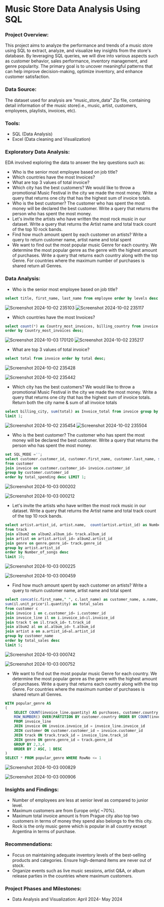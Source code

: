 # Music Store Data Analysis Using SQL
### Project Overview:
This project aims to analyze the performance and trends of a music store using SQL to extract, analyze, and visualize key insights from the store's database. By leveraging SQL queries, we will dive into various aspects such as customer behavior, sales performance, inventory management, and genre popularity. The primary goal is to uncover meaningful patterns that can help improve decision-making, optimize inventory, and enhance customer satisfaction.
### Data Source:
The dataset used for analysis are “music_store_data” Zip file, containing detail information of the music store(i.e., music, artist, customers, employees, playlists, invoices, etc).
### Tools:
- SQL (Data Analysis) 
- Excel (Data cleaning and Visualization)
### Exploratory Data Analysis:
EDA involved exploring the data to answer the key questions such as:
- Who is the senior most employee based on job title?
- Which countries have the most Invoices?
- What are top 3 values of total invoice?
- Which city has the best customers? We would like to throw a promotional Music Festival in the city we made the most money. Write a query that returns one city that has the highest sum of invoice totals.
- Who is the best customer? The customer who has spent the most money will be declared the best customer. Write a query that returns the person who has spent the most money.
- Let's invite the artists who have written the most rock music in our dataset. Write a query that returns the Artist name and total track count of the top 10 rock bands.
- Find how much amount spent by each customer on artists? Write a query to return customer name, artist name and total spent
- We want to find out the most popular music Genre for each country. We determine the most popular genre as the genre with the highest amount of purchases. Write a query that returns each country along with the top Genre. For countries where the maximum number of purchases is shared return all Genres.
### Data Analysis:
- Who is the senior most employee based on job title? 
```sql
select title, first_name, last_name from employee order by levels desc limit 1;
```
![Screenshot 2024-10-02 235103](https://github.com/user-attachments/assets/8f9514cb-13f4-4cce-8937-b7f9393f07c3)
![Screenshot 2024-10-02 235117](https://github.com/user-attachments/assets/43c45ae2-5a7f-4709-80d2-1a5234f1f2c9)


- Which countries have the most Invoices?
```sql
select count(*) as Country_most_invoices, billing_country from invoice  group by billing_country 
order by Country_most_invoices desc;
```
![Screenshot 2024-10-03 170120](https://github.com/user-attachments/assets/cec10760-e580-455a-a817-5f99539f89ac)
![Screenshot 2024-10-02 235217](https://github.com/user-attachments/assets/9516daa0-2539-4ae8-9cef-17a6ff454c39)


- What are top 3 values of total invoice?
```sql
select total from invoice order by total desc;
```

![Screenshot 2024-10-02 235428](https://github.com/user-attachments/assets/53a077c4-c405-4e39-ac96-f7e1e821dd86)

![Screenshot 2024-10-02 235442](https://github.com/user-attachments/assets/62fb652a-6e07-4343-8feb-5c7aa901cef4)

- Which city has the best customers? We would like to throw a promotional Music Festival in the city we made the most money. Write a query that returns one city that has the highest sum of invoice totals. Return both the city name & sum of all invoice totals  
```sql
select billing_city, sum(total) as Invoice_total from invoice group by billing_city order by Invoice_total 
limit 1;
```

![Screenshot 2024-10-02 235454](https://github.com/user-attachments/assets/478b36bb-4764-467c-98bf-a03883e0d711)
![Screenshot 2024-10-02 235504](https://github.com/user-attachments/assets/b01f0615-4288-42c6-b112-07e54c19fd86)


- Who is the best customer? The customer who has spent the most money will be declared the best customer. Write a query that returns the person who has spent the most money.
```sql
set SQL_MODE ='';
select customer.customer_id, customer.first_name, customer.last_name, sum(invoice.total) as total_spending
from customer 
join invoice on customer.customer_id= invoice.customer_id
group by customer.customer_id
order by total_spending desc LIMIT 1;
```
![Screenshot 2024-10-03 000202](https://github.com/user-attachments/assets/3993a6fa-10d9-46a2-9acc-d738dfdb3ca3)

![Screenshot 2024-10-03 000212](https://github.com/user-attachments/assets/2e4e5c6d-15f0-419a-90c2-92dec89d7eeb)

- Let's invite the artists who have written the most rock music in our dataset. Write a query that returns the Artist name and total track count of the top 10 rock bands.
```sql
select artist.artist_id, artist.name,  count(artist.artist_id) as Number_of_songs
from track
join album2 on album2.album_id= track.album_id
join artist on artist.artist_id= album2.artist_id
join genre on genre.genre_id= track.genre_id
group by artist.artist_id
order by Number_of_songs desc
limit 10;
```
![Screenshot 2024-10-03 000225](https://github.com/user-attachments/assets/d2aee3ba-46cb-4e79-a208-0956770a472d)

![Screenshot 2024-10-03 000459](https://github.com/user-attachments/assets/efa08639-e201-437b-933e-b22d1991afab)


- Find how much amount spent by each customer on artists? Write a query to return customer name, artist name and total spent 
```sql
select concat(c.first_name," ", c.last_name) as customer_name, a.name, 
sum(il.unit_price*il.quantity) as total_sales
from customer c
join invoice i on c.customer_id= i.customer_id
join invoice_line il on i.invoice_id=il.invoice_id
join track t on il.track_id= t.track_id
join album2 al on al.album_id= t.album_id
join artist a on a.artist_id=al.artist_id
group by customer_name
order by total_sales desc
limit 5;
```
![Screenshot 2024-10-03 000742](https://github.com/user-attachments/assets/7d07f074-321f-4046-b0b7-2c936cfc8642)

![Screenshot 2024-10-03 000752](https://github.com/user-attachments/assets/a147f342-6253-496f-9b72-c8fe370a5ce8)

- We want to find out the most popular music Genre for each country. We determine the most popular genre as the genre with the highest amount of purchases. Write a query that returns each country along with the top Genre. For countries where the maximum number of purchases is shared return all Genres.
```sql
WITH popular_genre AS 
(
    SELECT COUNT(invoice_line.quantity) AS purchases, customer.country, genre.name, genre.genre_id, 
	ROW_NUMBER() OVER(PARTITION BY customer.country ORDER BY COUNT(invoice_line.quantity) DESC) AS RowNo 
    FROM invoice_line 
	JOIN invoice ON invoice.invoice_id = invoice_line.invoice_id
	JOIN customer ON customer.customer_id = invoice.customer_id
	JOIN track ON track.track_id = invoice_line.track_id
	JOIN genre ON genre.genre_id = track.genre_id
	GROUP BY 2,3,4
	ORDER BY 2 ASC, 1 DESC
)  
SELECT * FROM popular_genre WHERE RowNo <= 1
```


![Screenshot 2024-10-03 000829](https://github.com/user-attachments/assets/e17900e4-cfeb-48ef-b9eb-a81a577c41ae)


![Screenshot 2024-10-03 000906](https://github.com/user-attachments/assets/d8cc0048-bde1-46d8-8190-6f61448bf4f2)


### Insights and Findings:
- Number of employees are less at senior level as compared to junior level.
- Maximum customers are from  Europe only( ~70%).
- Maximum total invoice amount is from Prague city also top two customers in terms of money they spend also belongs to the this city.
- Rock is the only music genre which is popular in all country except Argentina in terms of purchase.
### Recommendations:
- Focus on maintaining adequate inventory levels of the best-selling products and categories. Ensure high-demand items are never out of stock.
- Organize events such as live music sessions, artist Q&A, or album release parties in the countries where maximum customers.
### Project Phases and Milestones:
- Data Analysis and Visualization: April 2024- May 2024












